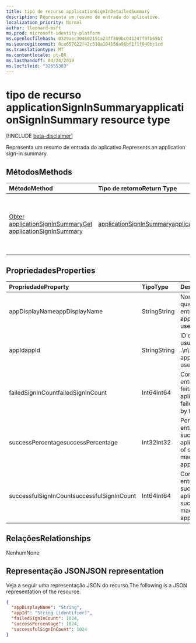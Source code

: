 ```yaml
---
title: tipo de recurso applicationSignInDetailedSummary
description: Representa um resumo de entrada do aplicativo.
localization_priority: Normal
author: lleonard-msft
ms.prod: microsoft-identity-platform
ms.openlocfilehash: 0329aec304602151a23ff389bc041247f9fb65b7
ms.sourcegitcommit: 0ce657622f42c510a104156a96bf1f1f040bc1cd
ms.translationtype: MT
ms.contentlocale: pt-BR
ms.lasthandoff: 04/24/2019
ms.locfileid: "32655383"
---
```

# <a name="applicationsigninsummary-resource-type"></a><span data-ttu-id="94bec-103">tipo de recurso applicationSignInSummary</span><span class="sxs-lookup"><span data-stu-id="94bec-103">applicationSignInSummary resource type</span></span>

[!INCLUDE [beta-disclaimer](../../includes/beta-disclaimer.md)]

<span data-ttu-id="94bec-104">Representa um resumo de entrada do aplicativo.</span><span class="sxs-lookup"><span data-stu-id="94bec-104">Represents an application sign-in summary.</span></span>

## <a name="methods"></a><span data-ttu-id="94bec-105">Métodos</span><span class="sxs-lookup"><span data-stu-id="94bec-105">Methods</span></span>

| <span data-ttu-id="94bec-106">Método</span><span class="sxs-lookup"><span data-stu-id="94bec-106">Method</span></span>       | <span data-ttu-id="94bec-107">Tipo de retorno</span><span class="sxs-lookup"><span data-stu-id="94bec-107">Return Type</span></span> | <span data-ttu-id="94bec-108">Descrição</span><span class="sxs-lookup"><span data-stu-id="94bec-108">Description</span></span> |
|:-------------|:------------|:------------|
| [<span data-ttu-id="94bec-109">Obter applicationSignInSummary</span><span class="sxs-lookup"><span data-stu-id="94bec-109">Get applicationSignInSummary</span></span>](../api/applicationsigninsummary-get.md) | [<span data-ttu-id="94bec-110">applicationSignInSummary</span><span class="sxs-lookup"><span data-stu-id="94bec-110">applicationSignInSummary</span></span>](applicationsigninsummary.md) | <span data-ttu-id="94bec-111">Leia as propriedades e os relacionamentos de um objeto **applicationSignInSummary** .</span><span class="sxs-lookup"><span data-stu-id="94bec-111">Read the properties and relationships of an **applicationSignInSummary** object.</span></span> |

## <a name="properties"></a><span data-ttu-id="94bec-112">Propriedades</span><span class="sxs-lookup"><span data-stu-id="94bec-112">Properties</span></span>
| <span data-ttu-id="94bec-113">Propriedade</span><span class="sxs-lookup"><span data-stu-id="94bec-113">Property</span></span>     | <span data-ttu-id="94bec-114">Tipo</span><span class="sxs-lookup"><span data-stu-id="94bec-114">Type</span></span>        | <span data-ttu-id="94bec-115">Descrição</span><span class="sxs-lookup"><span data-stu-id="94bec-115">Description</span></span> |
|:-------------|:------------|:------------|
|<span data-ttu-id="94bec-116">appDisplayName</span><span class="sxs-lookup"><span data-stu-id="94bec-116">appDisplayName</span></span>|<span data-ttu-id="94bec-117">String</span><span class="sxs-lookup"><span data-stu-id="94bec-117">String</span></span>|<span data-ttu-id="94bec-118">Nome do aplicativo no qual o usuário entrou.</span><span class="sxs-lookup"><span data-stu-id="94bec-118">Name of the application that the user signed in to.</span></span>|
|<span data-ttu-id="94bec-119">appId</span><span class="sxs-lookup"><span data-stu-id="94bec-119">appId</span></span>|<span data-ttu-id="94bec-120">String</span><span class="sxs-lookup"><span data-stu-id="94bec-120">String</span></span>|  <span data-ttu-id="94bec-121">ID do aplicativo que o usuário assinou me .\n\nPara.</span><span class="sxs-lookup"><span data-stu-id="94bec-121">ID of the application that the user signed i nto.</span></span>|
|<span data-ttu-id="94bec-122">failedSignInCount</span><span class="sxs-lookup"><span data-stu-id="94bec-122">failedSignInCount</span></span>|<span data-ttu-id="94bec-123">Int64</span><span class="sxs-lookup"><span data-stu-id="94bec-123">Int64</span></span>|<span data-ttu-id="94bec-124">Contagem de entradas com falha feitas pelo aplicativo.</span><span class="sxs-lookup"><span data-stu-id="94bec-124">Count of failed sign-ins made by the application.</span></span>|
|<span data-ttu-id="94bec-125">successPercentage</span><span class="sxs-lookup"><span data-stu-id="94bec-125">successPercentage</span></span>|<span data-ttu-id="94bec-126">Int32</span><span class="sxs-lookup"><span data-stu-id="94bec-126">Int32</span></span>|<span data-ttu-id="94bec-127">Porcentagem de entradas bem-sucedidas feitas pelo aplicativo.</span><span class="sxs-lookup"><span data-stu-id="94bec-127">Percentage of successful sign-ins made by the application.</span></span>|
|<span data-ttu-id="94bec-128">successfulSignInCount</span><span class="sxs-lookup"><span data-stu-id="94bec-128">successfulSignInCount</span></span>|<span data-ttu-id="94bec-129">Int64</span><span class="sxs-lookup"><span data-stu-id="94bec-129">Int64</span></span>|<span data-ttu-id="94bec-130">Contagem de entradas bem-sucedidas feitas pelo aplicativo.</span><span class="sxs-lookup"><span data-stu-id="94bec-130">Count of successful sign-ins made by the application.</span></span>|

## <a name="relationships"></a><span data-ttu-id="94bec-131">Relações</span><span class="sxs-lookup"><span data-stu-id="94bec-131">Relationships</span></span>
<span data-ttu-id="94bec-132">Nenhum</span><span class="sxs-lookup"><span data-stu-id="94bec-132">None</span></span>


## <a name="json-representation"></a><span data-ttu-id="94bec-133">Representação JSON</span><span class="sxs-lookup"><span data-stu-id="94bec-133">JSON representation</span></span>

<span data-ttu-id="94bec-134">Veja a seguir uma representação JSON do recurso.</span><span class="sxs-lookup"><span data-stu-id="94bec-134">The following is a JSON representation of the resource.</span></span>

<!-- {
  "blockType": "resource",
  "optionalProperties": [

  ],
  "@odata.type": "microsoft.graph.applicationSignInSummary"
}-->

```json
{
  "appDisplayName": "String",
  "appId": "String (identifier)",
  "failedSignInCount": 1024,
  "successPercentage": 1024,
  "successfulSignInCount": 1024
}

```

<!-- uuid: 8fcb5dbc-d5aa-4681-8e31-b001d5168d79
2015-10-25 14:57:30 UTC -->
<!-- {
  "type": "#page.annotation",
  "description": "applicationSignInSummary resource",
  "keywords": "",
  "section": "documentation",
  "tocPath": ""
}-->
